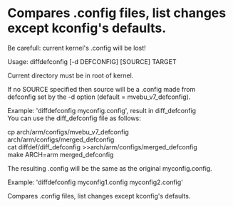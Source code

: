 # Compares .config files, list changes except kconfig's defaults.

Be carefull: current kernel's .config will be lost!

Usage: diffdefconfig [-d DEFCONFIG] [SOURCE] TARGET

Current directory must be in root of kernel.

If no SOURCE specified then source will be a .config made from\
defconfig set by the -d option (default = mvebu_v7_defconfig).

Example: 'diffdefconfig myconfig.config', result in diff_defconfig\
You can use the diff_defconfig file as follows:

cp arch/arm/configs/mvebu_v7_defconfig arch/arm/configs/merged_defconfig\
cat diffdef/diff_defconfig           >>arch/arm/configs/merged_defconfig\
make ARCH=arm merged_defconfig

The resulting .config will be the same as the original myconfig.config.

Example: 'diffdefconfig myconfig1.config myconfig2.config'

Compares .config files, list changes except kconfig's defaults.

